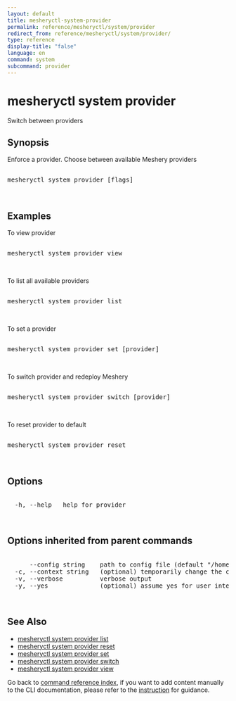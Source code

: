 ```yaml
---
layout: default
title: mesheryctl-system-provider
permalink: reference/mesheryctl/system/provider
redirect_from: reference/mesheryctl/system/provider/
type: reference
display-title: "false"
language: en
command: system
subcommand: provider
---
```


# mesheryctl system provider

Switch between providers

## Synopsis

Enforce a provider. Choose between available Meshery providers

<pre class='codeblock-pre'>
<div class='codeblock'>
mesheryctl system provider [flags]

</div>
</pre>

## Examples

To view provider

<pre class='codeblock-pre'>
<div class='codeblock'>
mesheryctl system provider view

</div>
</pre>

To list all available providers

<pre class='codeblock-pre'>
<div class='codeblock'>
mesheryctl system provider list

</div>
</pre>

To set a provider

<pre class='codeblock-pre'>
<div class='codeblock'>
mesheryctl system provider set [provider]

</div>
</pre>

To switch provider and redeploy Meshery

<pre class='codeblock-pre'>
<div class='codeblock'>
mesheryctl system provider switch [provider]

</div>
</pre>

To reset provider to default

<pre class='codeblock-pre'>
<div class='codeblock'>
mesheryctl system provider reset

</div>
</pre>

## Options

<pre class='codeblock-pre'>
<div class='codeblock'>
  -h, --help   help for provider

</div>
</pre>

## Options inherited from parent commands

<pre class='codeblock-pre'>
<div class='codeblock'>
      --config string    path to config file (default "/home/runner/.meshery/config.yaml")
  -c, --context string   (optional) temporarily change the current context.
  -v, --verbose          verbose output
  -y, --yes              (optional) assume yes for user interactive prompts.

</div>
</pre>

## See Also

- [mesheryctl system provider list](/reference/mesheryctl/system/provider/list)
- [mesheryctl system provider reset](/reference/mesheryctl/system/provider/reset)
- [mesheryctl system provider set](/reference/mesheryctl/system/provider/set)
- [mesheryctl system provider switch](/reference/mesheryctl/system/provider/switch)
- [mesheryctl system provider view](/reference/mesheryctl/system/provider/view)

Go back to [command reference index](/reference/mesheryctl/), if you want to add content manually to the CLI documentation, please refer to the [instruction](/project/contributing/contributing-cli#preserving-manually-added-documentation) for guidance.
